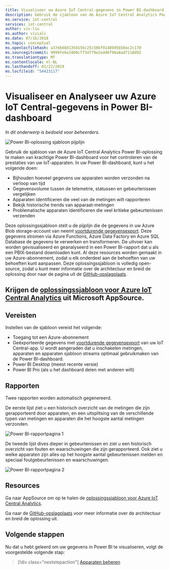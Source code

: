 ```yaml
---
title: Visualiseer uw Azure IoT Central-gegevens in Power BI-dashboard | Microsoft Docs
description: Gebruik de sjabloon van de Azure IoT Central Analytics Power BI-oplossing naar uw IoT Central-gegevens visualiseren en analyseren.
ms.service: iot-central
services: iot-central
author: viv-liu
ms.author: viviali
ms.date: 07/16/2018
ms.topic: conceptual
ms.openlocfilehash: a37eb68d135d156c25c58bf91489d5b50ac2c170
ms.sourcegitcommit: 9999fe6e2400cf734f79e2edd6f96a8adf118d92
ms.translationtype: MT
ms.contentlocale: nl-NL
ms.lasthandoff: 01/22/2019
ms.locfileid: "54423117"
---
```

# <a name="visualize-and-analyze-your-azure-iot-central-data-in-a-power-bi-dashboard"></a>Visualiseer en Analyseer uw Azure IoT Central-gegevens in Power BI-dashboard

*In dit onderwerp is bedoeld voor beheerders.*

![Power BI-oplossing sjabloon pijplijn](media/howto-connect-powerbi/iot-continuous-data-export.png)

Gebruik de sjabloon van de Azure IoT Central Analytics Power BI-oplossing te maken van krachtige Power BI-dashboard voor het controleren van de prestaties van uw IoT-apparaten. In uw Power BI-dashboard, kunt u het volgende doen:
- Bijhouden hoeveel gegevens uw apparaten worden verzonden na verloop van tijd
- Gegevensvolume tussen de telemetrie, statussen en gebeurtenissen vergelijken
- Apparaten identificeren die veel van de metingen wilt rapporteren
- Bekijk historische trends van apparaat-metingen
- Problematische apparaten identificeren die veel kritieke gebeurtenissen verzenden

Deze oplossingssjabloon stelt u de pijplijn die de gegevens in uw Azure Blob storage-account van neemt [voortdurende gegevensexport](howto-export-data.md). Deze gegevens stromen via Azure Functions, Azure Data Factory en Azure SQL Database de gegevens te verwerken en transformeren. De uitvoer kan worden gevisualiseerd en geanalyseerd in een Power BI-rapport dat u als een PBIX-bestand downloaden kunt. Al deze resources worden gemaakt in uw Azure-abonnement, zodat u elk onderdeel aan de behoeften van uw behoeften kunt aanpassen. Deze oplossingssjabloon is volledig open-source, zodat u kunt meer informatie over de architectuur en breid de oplossing door naar de pagina uit de [GitHub-opslagplaats](https://aka.ms/iotcentralgithubpowerbisolutiontemplate).

## <a name="get-the-azure-iot-central-analytics-solution-templatehttpsbpsolutiontemplatescomnamemicrosoft-iotcontinuousdataexporttemplate-from-microsoft-appsource"></a>Krijgen de [oplossingssjabloon voor Azure IoT Central Analytics](https://bpsolutiontemplates.com/?name=Microsoft-IoTContinuousDataExportTemplate) uit Microsoft AppSource.

## <a name="prerequisites"></a>Vereisten
Instellen van de sjabloon vereist het volgende:
- Toegang tot een Azure-abonnement
- Geëxporteerde gegevens met [voortdurende gegevensexport](howto-export-data.md) van uw IoT Central-app. U wordt aangeraden dat u inschakelen metingen, apparaten en apparaten sjabloon streams optimaal gebruikmaken van de Power BI-dashboard.
- Power BI Desktop (meest recente versie)
- Power BI Pro (als u het dashboard delen met anderen wilt)

## <a name="reports"></a>Rapporten

Twee rapporten worden automatisch gegenereerd. 

De eerste lijst ziet u een historisch overzicht van de metingen die zijn gerapporteerd door apparaten, en een uitsplitsing van de verschillende typen van metingen en apparaten die het hoogste aantal metingen verzonden.

![Power BI-rapportpagina 1](media/howto-connect-powerbi/template-page1-hasdata.PNG)

De tweede lijst dives dieper in gebeurtenissen en ziet u een historisch overzicht van fouten en waarschuwingen die zijn gerapporteerd. Ook ziet u welke apparaten zijn alles op het hoogste aantal gebeurtenissen melden en speciaal foutgebeurtenissen en waarschuwingen.

![Power BI-rapportpagina 2](media/howto-connect-powerbi/template-page2-hasdata.PNG)

## <a name="resources"></a>Resources

Ga naar AppSource om op te halen de [oplossingssjabloon voor Azure IoT Central Analytics](https://bpsolutiontemplates.com/?name=Microsoft-IoTContinuousDataExportTemplate).

Ga naar de [GitHub-opslagplaats](https://aka.ms/iotcentralgithubpowerbisolutiontemplate) voor meer informatie over de architectuur en breid de oplossing uit.

## <a name="next-steps"></a>Volgende stappen

Nu dat u hebt geleerd om uw gegevens in Power BI te visualiseren, volgt de voorgestelde volgende stap:

> [!div class="nextstepaction"]
> [Apparaten beheren](howto-manage-devices.md)
